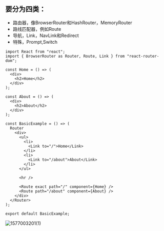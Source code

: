 ## 要分为四类：
 - 路由器，像BrowserRouter和HashRouter，MemoryRouter
 - 路线匹配器，例如Route
 - 导航，Link，NavLink和Redirect
 - 特殊，Prompt,Switch

```
import React from "react";
import { BrowserRouter as Router, Route, Link } from "react-router-dom";

const Home = () => (
  <div>
    <h2>Home</h2>
  </div>
);

const About = () => (
  <div>
    <h2>About</h2>
  </div>
);

const BasicExample = () => (
  Router
    <div>
      <ul>
        <li>
          <Link to="/">Home</Link>
        </li>
        <li>
          <Link to="/about">About</Link>
        </li>
      </ul>

      <hr />

      <Route exact path="/" component={Home} />
      <Route path="/about" component={About} />
    </div>
  </Router>
);

export default BasicExample;
```
![1577003201(1)](https://note.youdao.com/yws/res/4890/E3754325A9AE4CC2BC55FA7D1C26D4A3)
